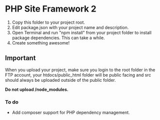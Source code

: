 # PHP Site Framework 2

1. Copy this folder to your project root.
2. Edit package.json with your project name and description.
3. Open Terminal and run "npm install" from your project folder to install package dependencies. This can take a while.
4. Create something awesome!

## Important
When you upload your project, make sure you login to the root folder in the FTP account, your htdocs/public_html folder will be public facing and src should always be uploaded outside of the public folder.

**Do not upload /node_modules.**

### To do

- Add composer support for PHP dependency management.
